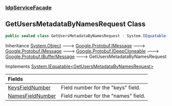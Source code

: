 ### [IdpServiceFacade](../index.md 'IdpServiceFacade')

## GetUsersMetadataByNamesRequest Class

```csharp
public sealed class GetUsersMetadataByNamesRequest : System.IEquatable<IdpServiceFacade.GetUsersMetadataByNamesRequest>
```

Inheritance [System\.Object](https://learn.microsoft.com/en-us/dotnet/api/system.object 'System\.Object') &#129106; [Google\.Protobuf\.IMessage](https://learn.microsoft.com/en-us/dotnet/api/google.protobuf.imessage 'Google\.Protobuf\.IMessage') &#129106; [Google\.Protobuf\.IMessage](https://learn.microsoft.com/en-us/dotnet/api/google.protobuf.imessage 'Google\.Protobuf\.IMessage') &#129106; [Google\.Protobuf\.IDeepCloneable](https://learn.microsoft.com/en-us/dotnet/api/google.protobuf.ideepcloneable 'Google\.Protobuf\.IDeepCloneable') &#129106; [Google\.Protobuf\.IBufferMessage](https://learn.microsoft.com/en-us/dotnet/api/google.protobuf.ibuffermessage 'Google\.Protobuf\.IBufferMessage') &#129106; GetUsersMetadataByNamesRequest

Implements [System\.IEquatable&lt;](https://learn.microsoft.com/en-us/dotnet/api/system.iequatable-1 'System\.IEquatable\`1')[GetUsersMetadataByNamesRequest](index.md 'IdpServiceFacade\.GetUsersMetadataByNamesRequest')[&gt;](https://learn.microsoft.com/en-us/dotnet/api/system.iequatable-1 'System\.IEquatable\`1')

| Fields | |
| :--- | :--- |
| [KeysFieldNumber](KeysFieldNumber.md 'IdpServiceFacade\.GetUsersMetadataByNamesRequest\.KeysFieldNumber') | Field number for the "keys" field\. |
| [NamesFieldNumber](NamesFieldNumber.md 'IdpServiceFacade\.GetUsersMetadataByNamesRequest\.NamesFieldNumber') | Field number for the "names" field\. |
